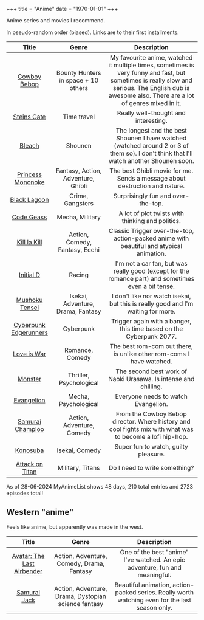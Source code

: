 +++
title = "Anime"
date = "1970-01-01"
+++

Anime series and movies I recommend.
<!--more-->

In pseudo-random order (biased). Links are to their first installments.

|  Title  |  Genre  |  Description  |
|:-------:|:-------:|:-------------:|
[Cowboy Bebop](https://myanimelist.net/anime/1/Cowboy_Bebop) | Bounty Hunters in space + 10 others | My favourite anime, watched it multiple times, sometimes is very funny and fast, but sometimes is really slow and serious. The English dub is awesome also. There are a lot of genres mixed in it.
[Steins Gate](https://myanimelist.net/anime/9253/Steins_Gate) | Time travel | Really well-thought and interesting.
[Bleach](https://myanimelist.net/anime/269/Bleach) | Shounen | The longest and the best Shounen I have watched (watched around 2 or 3 of them so). I don't think that I'll watch another Shounen soon.
[Princess Mononoke](https://myanimelist.net/anime/164/Mononoke_Hime) | Fantasy, Action, Adventure, Ghibli | The best Ghibli movie for me. Sends a message about destruction and nature.
[Black Lagoon](https://myanimelist.net/anime/889/Black_Lagoon) | Crime, Gangsters | Surprisingly fun and over-the-top.
[Code Geass](https://myanimelist.net/anime/1575/Code_Geass__Hangyaku_no_Lelouch) | Mecha, Military | A lot of plot twists with thinking and politics.
[Kill la Kill](https://myanimelist.net/anime/18679/Kill_la_Kill) | Action, Comedy, Fantasy, Ecchi | Classic Trigger over-the-top, action-packed anime with beautiful and atypical animation.
[Initial D](https://myanimelist.net/anime/185/Initial_D_First_Stage) | Racing | I'm not a car fan, but was really good (except for the romance part) and sometimes even a bit tense.
[Mushoku Tensei](https://myanimelist.net/anime/39535/Mushoku_Tensei__Isekai_Ittara_Honki_Dasu) | Isekai, Adventure, Drama, Fantasy | I don't like nor watch isekai, but this is really good and I'm waiting for more.
[Cyberpunk Edgerunners](https://myanimelist.net/anime/42310/Cyberpunk__Edgerunners) | Cyberpunk | Trigger again with a banger, this time based on the Cyberpunk 2077.
[Love is War](https://myanimelist.net/anime/37999/Kaguya-sama_wa_Kokurasetai__Tensai-tachi_no_Renai_Zunousen) | Romance, Comedy | The best rom-com out there, is unlike other rom-coms I have watched.
[Monster](https://myanimelist.net/anime/19/Monster) | Thriller, Psychological | The second best work of Naoki Urasawa. Is intense and chilling.
[Evangelion](https://myanimelist.net/anime/30/Shinseiki_Evangelion) | Mecha, Psychological | Everyone needs to watch Evangelion.
[Samurai Champloo](https://myanimelist.net/anime/205/Samurai_Champloo) | Action, Adventure, Comedy | From the Cowboy Bebop director. Where history and cool fights mix with what was to become a lofi hip-hop.
[Konosuba](https://myanimelist.net/anime/30831/Kono_Subarashii_Sekai_ni_Shukufuku_wo) | Isekai, Comedy | Super fun to watch, guilty pleasure.
[Attack on Titan](https://myanimelist.net/anime/16498/Shingeki_no_Kyojin) | Military, Titans | Do I need to write something?

As of 28-06-2024 MyAnimeList shows 48 days, 210 total entries and 2723 episodes total!


## Western "anime"

Feels like anime, but apparently was made in the west.

|  Title  |  Genre  |  Description  |
|:-------:|:-------:|:-------------:|
[Avatar: The Last Airbender](https://en.wikipedia.org/wiki/Avatar:_The_Last_Airbender) | Action, Adventure, Comedy, Drama, Fantasy | One of the best "anime" I've watched. An epic adventure, fun and meaningful.
[Samurai Jack](https://en.wikipedia.org/wiki/Samurai_Jack) | Action, Adventure, Drama, Dystopian science fantasy | Beautiful animation, action-packed series. Really worth watching even for the last season only.
